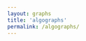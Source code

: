 ```yaml
---
layout: graphs
title: 'algographs'
permalink: /algographs/
---
```

<div id="mgraphs" class="graphs"></div>
